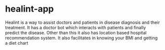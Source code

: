# healint-app
Healint is a way to assist doctors and patients in disease diagnosis and their treatment. It has a doctor bot which interacts with patients and finally predict the disease. Other than this it also has location based hospital recommendation system. It also facilitates in knowing your BMI and getting a diet chart
